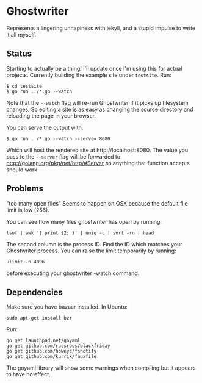 Ghostwriter
===========
Represents a lingering unhapiness with jekyll, and a stupid impulse to write it
all myself.

Status
------
Starting to actually be a thing!
I'll update once I'm using this for actual projects.
Currently building the example site under `testsite`.  Run:

    $ cd testsite
    $ go run ../*.go --watch

Note that the `--watch` flag will re-run Ghostwriter if it picks up filesystem
changes.  So editing a site is as easy as changing the source directory and
reloading the page in your browser.

You can serve the output with:

    $ go run ../*.go --watch --serve=:8080

Which will host the rendered site at http://localhost:8080.  The value you
pass to the `--server` flag will be forwarded to
http://golang.org/pkg/net/http/#Server so anything that function accepts
should work.

Problems
--------
"too many open files"
Seems to happen on OSX because the default file limit is low (256).

You can see how many files ghostwriter has open by running:

    lsof | awk '{ print $2; }' | uniq -c | sort -rn | head

The second column is the process ID.  Find the ID which matches your Ghostwriter
process.  You can raise the limit temporarily by running:

    ulimit -n 4096

before executing your ghostwriter -watch command.

Dependencies
------------
Make sure you have bazaar installed.  In Ubuntu:

    sudo apt-get install bzr

Run:

    go get launchpad.net/goyaml
    go get github.com/russross/blackfriday
    go get github.com/howeyc/fsnotify
    go get github.com/kurrik/fauxfile

The goyaml library will show some warnings when compiling but it appears to have
no effect.
